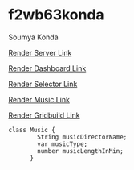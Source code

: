 # f2wb63konda
Soumya Konda

[Render Server Link](https://f2wb63konda.onrender.com)

[Render Dashboard Link](https://dashboard.render.com/)

[Render Selector Link](https://f2wb63konda.onrender.com/selector)

[Render Music Link](https://f2wb63konda.onrender.com/musicpage)

[Render Gridbuild Link](http://localhost:3000/gridbuild?rows=8&cols=5)

```
class Music {
        String musicDirectorName;
        var musicType;
        number musicLengthInMin;
      }
```
